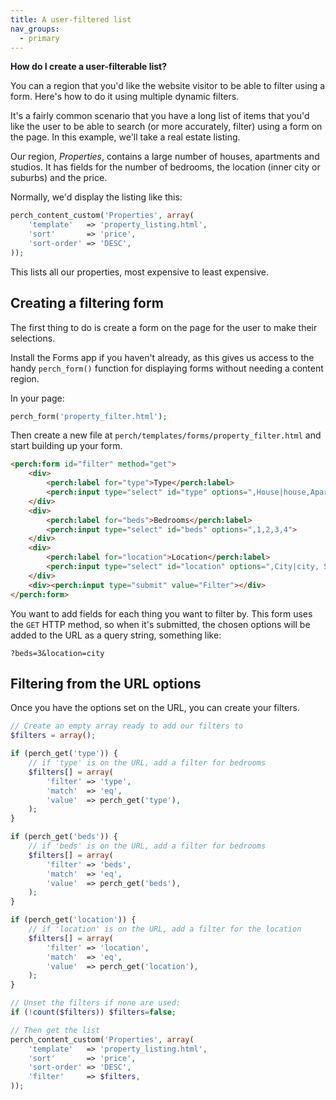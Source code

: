 ```yaml
---
title: A user-filtered list
nav_groups:
  - primary
---
```


**How do I create a user-filterable list?**

You can a region that you'd like the website visitor to be able to filter using a form. Here's how to do it using multiple dynamic filters.

It's a fairly common scenario that you have a long list of items that you'd like the user to be able to search (or more accurately, filter) using a form on the page. In this example, we'll take a real estate listing.

Our region, _Properties_, contains a large number of houses, apartments and studios. It has fields for the number of bedrooms, the location (inner city or suburbs) and the price.

Normally, we'd display the listing like this:

```php
perch_content_custom('Properties', array(
    'template'   => 'property_listing.html',
    'sort'       => 'price',
    'sort-order' => 'DESC',
));
```

This lists all our properties, most expensive to least expensive.

## Creating a filtering form

The first thing to do is create a form on the page for the user to make their selections.

Install the Forms app if you haven't already, as this gives us access to the handy `perch_form()` function for displaying forms without needing a content region.

In your page:

```php
perch_form('property_filter.html');
```

Then create a new file at `perch/templates/forms/property_filter.html` and start building up your form.

```html
<perch:form id="filter" method="get">
	<div>
		<perch:label for="type">Type</perch:label>
    	<perch:input type="select" id="type" options=",House|house,Apartment|apartment,Studio|studio">
    </div>
	<div>
		<perch:label for="beds">Bedrooms</perch:label>
    	<perch:input type="select" id="beds" options=",1,2,3,4">
    </div>
    <div>
		<perch:label for="location">Location</perch:label>
    	<perch:input type="select" id="location" options=",City|city, Suburbs|suburbs">
    </div>
    <div><perch:input type="submit" value="Filter"></div>
</perch:form>
```

You want to add fields for each thing you want to filter by. This form uses the `GET` HTTP method, so when it's submitted, the chosen options will be added to the URL as a query string, something like:

    ?beds=3&location=city

## Filtering from the URL options

Once you have the options set on the URL, you can create your filters.

```php
// Create an empty array ready to add our filters to
$filters = array();

if (perch_get('type')) {
	// if 'type' is on the URL, add a filter for bedrooms
	$filters[] = array(
		'filter' => 'type',
		'match'  => 'eq',
		'value'  => perch_get('type'),
	);
}

if (perch_get('beds')) {
	// if 'beds' is on the URL, add a filter for bedrooms
	$filters[] = array(
		'filter' => 'beds',
		'match'  => 'eq',
		'value'  => perch_get('beds'),
	);
}

if (perch_get('location')) {
	// if 'location' is on the URL, add a filter for the location
	$filters[] = array(
		'filter' => 'location',
		'match'  => 'eq',
		'value'  => perch_get('location'),
	);
}

// Unset the filters if none are used:
if (!count($filters)) $filters=false;

// Then get the list
perch_content_custom('Properties', array(
    'template'   => 'property_listing.html',
    'sort'       => 'price',
    'sort-order' => 'DESC',
    'filter'     => $filters,
));
```
